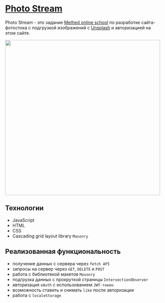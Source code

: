 # [Photo Stream](https://photo-stream-wee-owl.vercel.app/)  

Photo Stream - это задание [Methed online school](https://methed.ru/) по разработке сайта-фотостока с подгрузкой изображений с [Unsplash](https://unsplash.com/) и авторизацией на этом сайте.  

<img src="https://github.com/wee-owl/Photo-Stream/assets/95621680/c39046bd-5919-46b8-bec3-dd0839bc8634" width="500" height="">  

## Технологии  
- JavaScript
- HTML
- CSS
- Cascading grid layout library `Masonry`

## Реализованная функциональность
- получение данных с сервера через `fetch API`
- запросы на сервер через `GET`, `DELETE` и `POST`
- работа с библиотекой макетов `Masonry`
- подгрузка данных с прокруткой страницы `IntersectionObserver`
- авторизация `oAuth` с использованием `JWT-токен`
- возможность ставить и снимать `like` после авторизации
- работа с `localeStorage`
